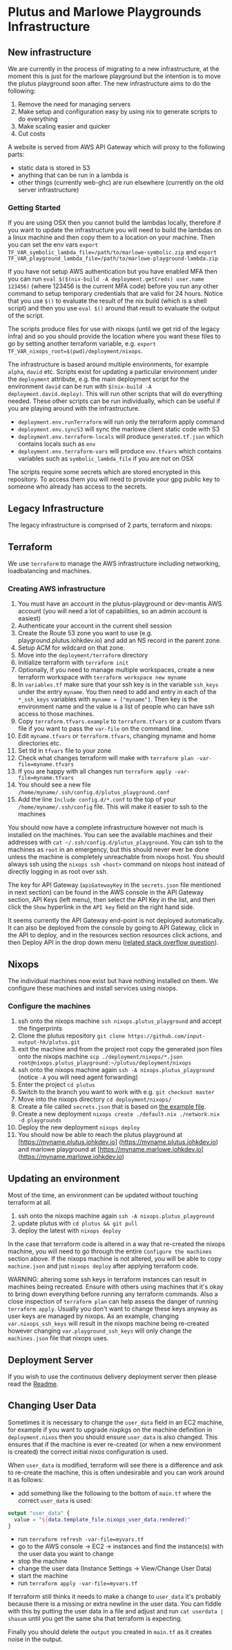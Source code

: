# Plutus and Marlowe Playgrounds Infrastructure

## New infrastructure

We are currently in the process of migrating to a new infrastructure, at the moment this is just for the marlowe playground but the intention is to move the plutus playground soon after. The new infrastructure aims to do the following:

1. Remove the need for managing servers
2. Make setup and configuration easy by using nix to generate scripts to do everything
3. Make scaling easier and quicker
4. Cut costs

A website is served from AWS API Gateway which will proxy to the following parts:

* static data is stored in S3
* anything that can be run in a lambda is
* other things (currently web-ghc) are run elsewhere (currently on the old server infrastructure)

### Getting Started

If you are using OSX then you cannot build the lambdas locally, therefore if you want to update the infrastructure you will need to build the lambdas on a linux machine and then copy them to a location on your machine. Then you can set the env vars `export TF_VAR_symbolic_lambda_file=/path/to/marlowe-symbolic.zip` and `export TF_VAR_playground_lambda_file=/path/to/marlowe-playground-lambda.zip`

If you have not setup AWS authentication but you have enabled MFA then you can run `eval $($(nix-build -A deployment.getCreds) user.name 123456)` (where 123456 is the current MFA code) before you run any other command to setup temporary credentials that are valid for 24 hours. Notice that you use `$()` to evaluate the result of the nix build (which is a shell script) and then you use `eval $()` around that result to evaluate the output of the script.

The scripts produce files for use with nixops (until we get rid of the legacy infra) and so you should provide the location where you want these files to go by setting another terraform variable, e.g. `export TF_VAR_nixops_root=$(pwd)/deployment/nixops`.

The infrastructure is based around multiple environments, for example `alpha`, `david` etc. Scripts exist for updating a particular environment under the `deployment` attribute, e.g. the main deployment script for the environment `david` can be run with `$(nix-build -A deployment.david.deploy)`. This will run other scripts that will do everything needed. These other scripts can be run individually, which can be useful if you are playing around with the infrastructure.

* `deployment.env.runTerraform` will run only the terraform apply command
* `deployment.env.syncS3` will sync the marlowe client static code with S3
* `deployment.env.terraform-locals` will produce `generated.tf.json` which contains locals such as `env`
* `deployment.env.terraform-vars` will produce `env.tfvars` which contains variables such as `symbolic_lambda_file` if you are not on OSX

The scripts require some secrets which are stored encrypted in this repository. To access them you will need to provide your gpg public key to someone who already has access to the secrets.

## Legacy Infrastructure

The legacy infrastructure is comprised of 2 parts, terraform and nixops:

## Terraform

We use `terraform` to manage the AWS infrastructure including networking, loadbalancing and machines.

### Creating AWS infrastructure

1. You must have an account in the plutus-playground or dev-mantis AWS account (you will need a lot of capabilities, so an admin account is easiest)
2. Authenticate your account in the current shell session
3. Create the Route 53 zone you want to use (e.g. playground.plutus.iohkdev.io) and add an NS record in the parent zone.
4. Setup ACM for wildcard on that zone.
5. Move into the `deployment/terraform` directory
6. Initialize terraform with `terraform init`
7. Optionally, if you need to manage multiple workspaces, create a new terraform workspace with `terraform workspace new myname`
8. In `variables.tf` make sure that your ssh key is in the variable `ssh_keys` under the entry `myname`. You then need to add and entry in each of the `*_ssh_keys` variables with `myname = ["myname"]`. Then key is the environment name and the value is a list of people who can have ssh access to those machines.
9. Copy `terraform.tfvars.example` to `terraform.tfvars` or a custom tfvars file if you want to pass the `var-file` on the command line.
10. Edit `myname.tfvars` or `terraform.tfvars`, changing myname and home directories etc.
11. Set tld in `tfvars` file to your zone
12. Check what changes terraform will make with `terraform plan -var-file=myname.tfvars`
13. If you are happy with all changes run `terraform apply -var-file=myname.tfvars`
14. You should see a new file `/home/myname/.ssh/config.d/plutus_playground.conf`
15. Add the line `Include config.d/*.conf` to the top of your `/home/myname/.ssh/config` file. This will make it easier to ssh to the machines

You should now have a complete infrastructure however not much is installed on the machines. You can see the available machines and their addresses with `cat ~/.ssh/config.d/plutus_playground`. You can ssh to the machines as `root` in an emergency, but this should never ever be done unless the machine is completely unreachable from
nixops host. You should always ssh using the `nixops ssh <host>` command on nixops host instead of directly logging in as root over ssh.

The key for API Gateway (`apiGatewayKey` in the `secrets.json` file mentioned in next section) can be found in the AWS console in the API Gateway section, API Keys (left menu), then select the API Key in the list, and then click the `Show` hyperlink in the `API key` field on the right hand side.

It seems currently the API Gateway end-point is not deployed automatically. It can also be deployed from the console by going to API Gateway, click in the API to deploy, and in the resources section resources click actions, and then Deploy API in the drop down menu ([related stack overflow question](https://stackoverflow.com/questions/38910937/terraform-not-deploying-api-gateway-stage)).

## Nixops

The individual machines now exist but have nothing installed on them. We configure these machines and install services using nixops.

### Configure the machines

1. ssh onto the nixops machine `ssh nixops.plutus_playground` and accept the fingerprints
2. Clone the plutus repository `git clone https://github.com/input-output-hk/plutus.git`
3. exit the machine and from the project root copy the generated json files onto the nixops machine `scp ./deployment/nixops/*.json root@nixops.plutus_playground:~/plutus/deployment/nixops`
4. ssh onto the nixops machine again `ssh -A nixops.plutus_playground` (notice `-A` you will need agent forwarding)
5. Enter the project `cd plutus`
6. Switch to the branch you want to work with e.g. `git checkout master`
7. Move into the nixops directory `cd deployment/nixops/`
8. Create a file called `secrets.json` that is based on [the example file](./nixops/secrets.json.example).
9. Create a new deployment `nixops create ./default.nix ./network.nix -d playgrounds`
10. Deploy the new deployment `nixops deploy`
11. You should now be able to reach the plutus playground at [https://myname.plutus.iohkdev.io] (https://myname.plutus.iohkdev.io) and marlowe playground at [https://myname.marlowe.iohkdev.io] (https://myname.marlowe.iohkdev.io)

## Updating an environment

Most of the time, an environment can be updated without touching terraform at all.

1. ssh onto the nixops machine again `ssh -A nixops.plutus_playground`
2. update plutus with `cd plutus && git pull`
3. deploy the latest with `nixops deploy`

In the case that terraform code is altered in a way that re-created the nixops machine, you will need to go through the entire `Configure the machines` section above. If the nixops machine is not altered, you will be able to copy `machine.json` and just `nixops deploy` after applying terraform code.

WARNING: altering some ssh keys in terraform instances can result in machines being recreated. Ensure with others using machines that it's okay to bring down everything before running any terraform commands. Also a close inspection of `terraform plan` can help assess the danger of running `terraform apply`. Usually you don't want to change these keys anyway as user keys are managed by nixops. As an example, changing `var.nixops_ssh_keys` will result in the nixops machine being re-created however changing `var.playground_ssh_keys` will only change the `machines.json` file that nixops uses.

## Deployment Server

If you wish to use the continuous delivery deployment server then please read the [Readme](../deployment-server/README.md).

## Changing User Data

Sometimes it is necessary to change the `user_data` field in an EC2 machine, for example if you want to upgrade nixpkgs on the machine definition in `deployment.nixos` then you should ensure `user_data` is also changed. This ensures that if the machine is ever re-created (or when a new environment is created) the correct initial nixos configuration is used.

When `user_data` is modified, terraform will see there is a difference and ask to re-create the machine, this is often undesirable and you can work around it as follows:

* add something like the following to the bottom of `main.tf` where the correct `user_data` is used:

```terraform
output "user_data" {
  value = "${data.template_file.nixops_user_data.rendered}"
}
```

* run `terraform refresh -var-file=myvars.tf`
* go to the AWS console -> EC2 -> instances and find the instance(s) with the user data you want to change
* stop the machine
* change the user data (Instance Settings -> View/Change User Data)
* start the machine
* run `terraform apply -var-file=myvars.tf`

If terraform still thinks it needs to make a change to `user_data` it's probably because there is a missing or extra newline in the user data. You can fiddle with this by putting the user data in a file and adjust and run `cat userdata | shasum` until you get the same sha that terraform is expecting.

Finally you should delete the `output` you created in `main.tf` as it creates noise in the output.